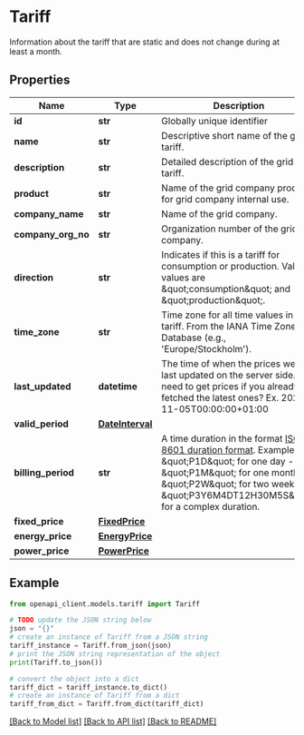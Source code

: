# Tariff

Information about the tariff that are static and does not change during at least a month.

## Properties

Name | Type | Description | Notes
------------ | ------------- | ------------- | -------------
**id** | **str** | Globally unique identifier | [optional] 
**name** | **str** | Descriptive short name of the grid tariff. | [optional] 
**description** | **str** | Detailed description of the grid tariff. | [optional] 
**product** | **str** | Name of the grid company product, for grid company internal use. | [optional] 
**company_name** | **str** | Name of the grid company. | [optional] 
**company_org_no** | **str** | Organization number of the grid company. | [optional] 
**direction** | **str** | Indicates if this is a tariff for consumption or production. Valid values are \&quot;consumption\&quot; and \&quot;production\&quot;. | [optional] [default to 'consumption']
**time_zone** | **str** | Time zone for all time values in this tariff. From the IANA Time Zone Database (e.g., &#39;Europe/Stockholm&#39;). | [optional] 
**last_updated** | **datetime** | The time of when the prices were last updated on the server side. No need to get prices if you already fetched the latest ones? Ex. 2021-11-05T00:00:00+01:00 | [optional] 
**valid_period** | [**DateInterval**](DateInterval.md) |  | [optional] 
**billing_period** | **str** | A time duration in the format [ISO 8601 duration format](https://en.wikipedia.org/wiki/ISO_8601#Durations). Examples: - \&quot;P1D\&quot; for one day - \&quot;P1M\&quot; for one month - \&quot;P2W\&quot; for two weeks - \&quot;P3Y6M4DT12H30M5S\&quot; for a complex duration. | [optional] 
**fixed_price** | [**FixedPrice**](FixedPrice.md) |  | [optional] 
**energy_price** | [**EnergyPrice**](EnergyPrice.md) |  | [optional] 
**power_price** | [**PowerPrice**](PowerPrice.md) |  | [optional] 

## Example

```python
from openapi_client.models.tariff import Tariff

# TODO update the JSON string below
json = "{}"
# create an instance of Tariff from a JSON string
tariff_instance = Tariff.from_json(json)
# print the JSON string representation of the object
print(Tariff.to_json())

# convert the object into a dict
tariff_dict = tariff_instance.to_dict()
# create an instance of Tariff from a dict
tariff_from_dict = Tariff.from_dict(tariff_dict)
```
[[Back to Model list]](../README.md#documentation-for-models) [[Back to API list]](../README.md#documentation-for-api-endpoints) [[Back to README]](../README.md)


